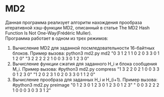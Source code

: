 # MD2
Данная программа реализует алгоритм нахождения прообраза итеративной хэш-функции MD2, описанный в статье The MD2 Hash Function Is Not One-Way(Frédéric Muller).  
Программа работает в одном из трех режимов:
  1) Вычисление MD2 для заданной посмледовательности 16-байтных блоков. Пример вызова: python3 md2.py md2 "0 3 1 2 1 1 0 2 0 3 3 0 1 1 2 0" "3 2 2 2 2 2 1 0 0 3 3 0 1 2 3 0"
  2) Вычисление функции сжатия для заданного H_i и блока сообщения M_i. Пример вызова: #python3 md2.py compress "1 3 2 2 0 2 1 0 0 3 3 0 1 2 3 0" "1 2 0 2 3 1 0 2 0 3 3 0 1 1 2 0"
  3) Вычисление прообраза для заданных H_i и H_(i+1). Пример вызова: #python3 md2.py preimage "0 1 2 3 0 1 2 3 0 1 2 3 0 1 2 3" " 0 0 3 2 2 2 1 0 0 0 3 0 3 3 1 2" 
